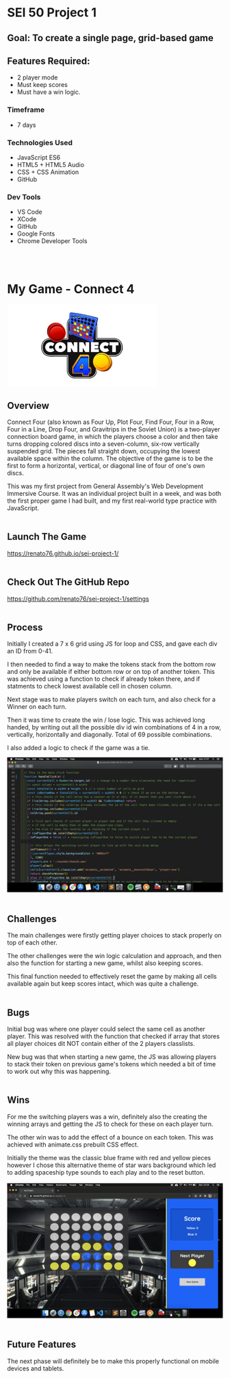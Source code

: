 # SEI 50 Project 1 

## Goal: To create a single page, grid-based game

## Features Required: 

* 2 player mode
* Must keep scores
* Must have a win logic.


### **Timeframe**

* 7 days  


### **Technologies Used**

* JavaScript ES6
* HTML5 + HTML5 Audio
* CSS + CSS Animation
* GitHub  


### **Dev Tools**

* VS Code
* XCode
* GitHub
* Google Fonts
* Chrome Developer Tools
<br/>
<br/>


# **My Game - Connect 4**

<img src="./images/connect4logo.png" width="350">

## **Overview**

Connect Four (also known as Four Up, Plot Four, Find Four, Four in a Row, Four in a Line, Drop Four, and Gravitrips in the Soviet Union) is a two-player connection board game, in which the players choose a color and then take turns dropping colored discs into a seven-column, six-row vertically suspended grid. The pieces fall straight down, occupying the lowest available space within the column. The objective of the game is to be the first to form a horizontal, vertical, or diagonal line of four of one's own discs.

This was my first project from General Assembly's Web Development Immersive Course. It was an individual project built in a week, and was both the first proper game I had built, and my first real-world type practice with JavaScript.
<br/>
<br/>

## **Launch The Game**

<https://renato76.github.io/sei-project-1/>
<br/>
<br/>

## **Check Out The GitHub Repo**

<https://github.com/renato76/sei-project-1/settings>
<br/>
<br/>

## **Process**

Initially I created a 7 x 6 grid using JS for loop and CSS, and gave each div an ID from 0-41. 

I then needed to find a way to make the tokens stack from the bottom row and only be available if either bottom row or on top of another token. This was achieved using a function to check if already token there, and if statments to check lowest available cell in chosen column. 

Next stage was to make players switch on each turn, and also check for a Winner on each turn.

Then it was time to create the win / lose logic. This was achieved long handed, by writing out all the possible div id win combinations of 4 in a row, vertically, horizontally and diagonally. Total of 69 possible combinations.

I also added a logic to check if the game was a tie.

<img src="./images/screenshot.availble.cell.png" width="900">
<br/>
<br/>

## **Challenges**
The main challenges were firstly getting player choices to stack properly on top of each other.

The other challenges were the win logic calculation and approach, and then also the function for starting a new game, whilst also keeping scores.

This final function needed to effectively reset the game by making all cells available again but keep scores intact, which was quite a challenge.
<br/>
<br/>

## **Bugs**

Initial bug was where one player could select the same cell as another player. This was resolved with the function that checked if array that stores all player choices dit NOT contain either of the 2 players classlists.

New bug was that when starting a new game, the JS was allowing players to stack their token on previous game's tokens which needed a bit of time to work out why this was happening.
<br/>
<br/>

## **Wins**

For me the switching players was a win, definitely also the creating the winning arrays and getting the JS to check for these on each player turn.

The other win was to add the effect of a bounce on each token. This was achieved with animate.css prebuilt CSS effect. 

Initially the theme was the classic blue frame with red and yellow pieces however I chose this alternative theme of star wars background which led to adding spaceship type sounds to each play and to the reset button.
<br/>
<br/>
<img src="./images/game.png">
<br/>
<br/>


## **Future Features** 

The next phase will definitely be to make this properly functional on mobile devices and tablets.